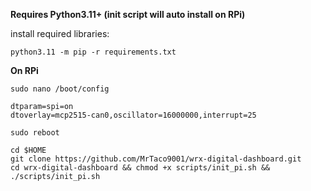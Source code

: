 **Requires Python3.11+ (init script will auto install on RPi)**

install required libraries:

`python3.11 -m pip -r requirements.txt`

**On RPi**

`sudo nano /boot/config`

```
dtparam=spi=on
dtoverlay=mcp2515-can0,oscillator=16000000,interrupt=25
```

`sudo reboot`

```
cd $HOME
git clone https://github.com/MrTaco9001/wrx-digital-dashboard.git
cd wrx-digital-dashboard && chmod +x scripts/init_pi.sh && ./scripts/init_pi.sh
```
